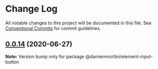 # Change Log

All notable changes to this project will be documented in this file.
See [Conventional Commits](https://conventionalcommits.org) for commit guidelines.

## [0.0.14](https://github.com/damienmortini/lib/compare/@damienmortini/element-input-button@0.0.13...@damienmortini/element-input-button@0.0.14) (2020-06-27)

**Note:** Version bump only for package @damienmortini/element-input-button
